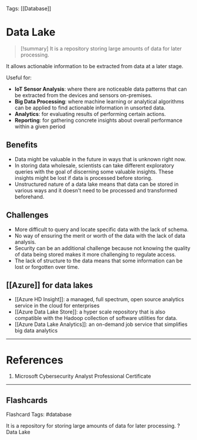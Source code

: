 Tags: [[Database]]
# Data Lake

> [!summary] 
> It is a repository storing large amounts of data for later processing.

It allows actionable information to be extracted from data at a later stage.

Useful for:
- **IoT Sensor Analysis**: where there are noticeable data patterns that can be extracted from the devices and sensors on-premises.
- **Big Data Processing**: where machine learning or analytical algorithms can be applied to find actionable information in unsorted data.
- **Analytics**: for evaluating results of performing certain actions.
- **Reporting**: for gathering concrete insights about overall performance within a given period

## Benefits

- Data might be valuable in the future in ways that is unknown right now.
- In storing data wholesale, scientists can take different exploratory queries with the goal of discerning some valuable insights. These insights might be lost if data is processed before storing.
- Unstructured nature of a data lake means that data can be stored in various ways and it doesn't need to be processed and transformed beforehand.

## Challenges

- More difficult to query and locate specific data with the lack of schema.
- No way of ensuring the merit or worth of the data with the lack of data analysis.
- Security can be an additional challenge because not knowing the quality of data being stored makes it more challenging to regulate access.
- The lack of structure to the data means that some information can be lost or forgotten over time.

## [[Azure]] for data lakes

- [[Azure HD Insight]]: a managed, full spectrum, open source analytics service in the cloud for enterprises
- [[Azure Data Lake Store]]: a hyper scale repository that is also compatible with the Hadoop collection of software utilities for data.
- [[Azure Data Lake Analytics]]: an on-demand job service that simplifies big data analytics

---
# References

1. Microsoft Cybersecurity Analyst Professional Certificate

___
## Flashcards

Flashcard Tags: #database

It is a repository for storing large amounts of data for later processing.
?
Data Lake

